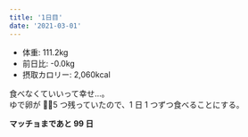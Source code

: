 ```yaml
---
title: '1日目'
date: '2021-03-01'
---
```


- 体重: 111.2kg
- 前日比: -0.0kg
- 摂取カロリー: 2,060kcal

食べなくていいって幸せ…。<br />
ゆで卵が 5 つ残っていたので、1 日 1 つずつ食べることにする。

**マッチョまであと 99 日**
